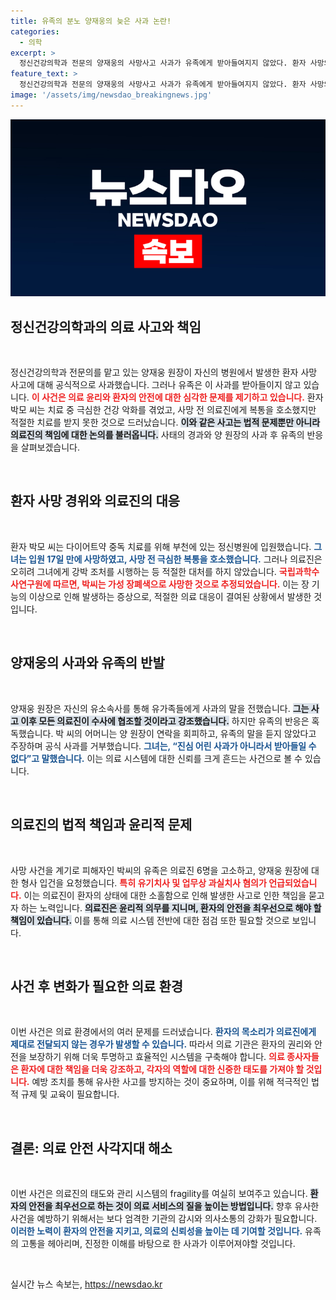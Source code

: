 ```yaml
---
title: 유족의 분노 양재웅의 늦은 사과 논란!
categories:
  - 의학
excerpt: >
  정신건강의학과 전문의 양재웅의 사망사고 사과가 유족에게 받아들여지지 않았다. 환자 사망의 배경과 유가족의 분노를 담은 이 사건, 그 진실이 궁금하다! 클릭해 확인하세요!
feature_text: >
  정신건강의학과 전문의 양재웅의 사망사고 사과가 유족에게 받아들여지지 않았다. 환자 사망의 배경과 유가족의 분노를 담은 이 사건, 그 진실이 궁금하다! 클릭해 확인하세요!
image: '/assets/img/newsdao_breakingnews.jpg'
---
```


<p><img src="/assets/img/newsdao_breakingnews.jpg" alt="bookingtag 속보" /></p>

<h2 data-ke-size="size26">정신건강의학과의 의료 사고와 책임</h2>

<p data-ke-size="size16">&nbsp;</p>

<p>정신건강의학과 전문의를 맡고 있는 양재웅 원장이 자신의 병원에서 발생한 환자 사망 사고에 대해 공식적으로 사과했습니다. 그러나 유족은 이 사과를 받아들이지 않고 있습니다. <b><span style="color: #ee2323;">이 사건은 의료 윤리와 환자의 안전에 대한 심각한 문제를 제기하고 있습니다.</span></b> 환자 박모 씨는 치료 중 극심한 건강 악화를 겪었고, 사망 전 의료진에게 복통을 호소했지만 적절한 치료를 받지 못한 것으로 드러났습니다. <b><span style="background-color: #21538527;">이와 같은 사고는 법적 문제뿐만 아니라 의료진의 책임에 대한 논의를 불러옵니다.</span></b> 사태의 경과와 양 원장의 사과 후 유족의 반응을 살펴보겠습니다.</p>

<p data-ke-size="size16">&nbsp;</p>

<h2 data-ke-size="size26">환자 사망 경위와 의료진의 대응</h2>

<p data-ke-size="size16">&nbsp;</p>

<p>환자 박모 씨는 다이어트약 중독 치료를 위해 부천에 있는 정신병원에 입원했습니다. <b><span style="color: #1a5490;">그녀는 입원 17일 만에 사망하였고, 사망 전 극심한 복통을 호소했습니다.</span></b> 그러나 의료진은 오히려 그녀에게 강박 조처를 시행하는 등 적절한 대처를 하지 않았습니다. <b><span style="color: #ee2323;">국립과학수사연구원에 따르면, 박씨는 가성 장폐색으로 사망한 것으로 추정되었습니다.</span></b> 이는 장 기능의 이상으로 인해 발생하는 증상으로, 적절한 의료 대응이 결여된 상황에서 발생한 것입니다.</p>

<p data-ke-size="size16">&nbsp;</p>

<h2 data-ke-size="size26">양재웅의 사과와 유족의 반발</h2>

<p data-ke-size="size16">&nbsp;</p>

<p>양재웅 원장은 자신의 유소속사를 통해 유가족들에게 사과의 말을 전했습니다. <b><span style="background-color: #21538527;">그는 사고 이후 모든 의료진이 수사에 협조할 것이라고 강조했습니다.</span></b> 하지만 유족의 반응은 혹독했습니다. 박 씨의 어머니는 양 원장이 연락을 회피하고, 유족의 말을 듣지 않았다고 주장하며 공식 사과를 거부했습니다. <b><span style="color: #1a5490;">그녀는, “진심 어린 사과가 아니라서 받아들일 수 없다”고 말했습니다.</span></b> 이는 의료 시스템에 대한 신뢰를 크게 흔드는 사건으로 볼 수 있습니다.</p>

<p data-ke-size="size16">&nbsp;</p>

<h2 data-ke-size="size26">의료진의 법적 책임과 윤리적 문제</h2>

<p data-ke-size="size16">&nbsp;</p>

<p>사망 사건을 계기로 피해자인 박씨의 유족은 의료진 6명을 고소하고, 양재웅 원장에 대한 형사 입건을 요청했습니다. <b><span style="color: #ee2323;">특히 유기치사 및 업무상 과실치사 혐의가 언급되었습니다.</span></b> 이는 의료진이 환자의 상태에 대한 소홀함으로 인해 발생한 사고로 인한 책임을 묻고자 하는 노력입니다. <b><span style="background-color: #21538527;">의료진은 윤리적 의무를 지니며, 환자의 안전을 최우선으로 해야 할 책임이 있습니다.</span></b> 이를 통해 의료 시스템 전반에 대한 점검 또한 필요할 것으로 보입니다.</p>

<p data-ke-size="size16">&nbsp;</p>

<h2 data-ke-size="size26">사건 후 변화가 필요한 의료 환경</h2>

<p data-ke-size="size16">&nbsp;</p>

<p>이번 사건은 의료 환경에서의 여러 문제를 드러냈습니다. <b><span style="color: #1a5490;">환자의 목소리가 의료진에게 제대로 전달되지 않는 경우가 발생할 수 있습니다.</span></b> 따라서 의료 기관은 환자의 권리와 안전을 보장하기 위해 더욱 투명하고 효율적인 시스템을 구축해야 합니다. <b><span style="color: #ee2323;">의료 종사자들은 환자에 대한 책임을 더욱 강조하고, 각자의 역할에 대한 신중한 태도를 가져야 할 것입니다.</span></b> 예방 조치를 통해 유사한 사고를 방지하는 것이 중요하며, 이를 위해 적극적인 법적 규제 및 교육이 필요합니다.</p>

<p data-ke-size="size16">&nbsp;</p>

<h2 data-ke-size="size26">결론: 의료 안전 사각지대 해소</h2>

<p data-ke-size="size16">&nbsp;</p>

<p>이번 사건은 의료진의 태도와 관리 시스템의 fragility를 여실히 보여주고 있습니다. <b><span style="background-color: #21538527;">환자의 안전을 최우선으로 하는 것이 의료 서비스의 질을 높이는 방법입니다.</span></b> 향후 유사한 사건을 예방하기 위해서는 보다 엄격한 기관의 감시와 의사소통의 강화가 필요합니다. <b><span style="color: #1a5490;">이러한 노력이 환자의 안전을 지키고, 의료의 신뢰성을 높이는 데 기여할 것입니다.</span></b> 유족의 고통을 헤아리며, 진정한 이해를 바탕으로 한 사과가 이루어져야할 것입니다.</p>

<p data-ke-size="size16">&nbsp;</p>
실시간 뉴스 속보는, <a href="https://newsdao.kr" rel="dofollow">https://newsdao.kr</a>



